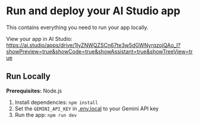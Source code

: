 # Run and deploy your AI Studio app

This contains everything you need to run your app locally.

View your app in AI Studio: https://ai.studio/apps/drive/1lyZNWQZSCn67te3w5dGWNyrqzojQAo_I?showPreview=true&showCode=true&showAssistant=true&showTreeView=true

## Run Locally

**Prerequisites:**  Node.js


1. Install dependencies:
   `npm install`
2. Set the `GEMINI_API_KEY` in [.env.local](.env.local) to your Gemini API key
3. Run the app:
   `npm run dev`
